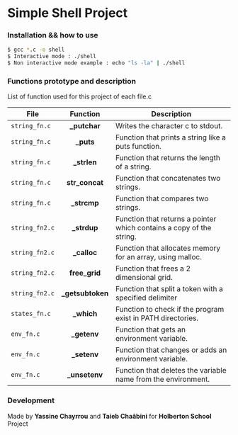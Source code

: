 # Simple Shell Project 

### Installation && how to use

```sh
$ gcc *.c -o shell
$ Interactive mode : ./shell
$ Non interactive mode example : echo "ls -la" | ./shell
```

### Functions prototype and description

List of function used for this project of each file.c

| File | Function | Description | 
| --- |:---:| --- |
`string_fn.c` | **\_putchar** | Writes the character c to stdout. |
`string_fn.c` | **\_puts** | Function that prints a string like a puts function. |
`string_fn.c` | **\_strlen** | Function that returns the length of a string. |
`string_fn.c` | **str\_concat** | Function that concatenates two strings. |
`string_fn.c` | **\_strcmp** | Function that compares two strings. |
`string_fn2.c` | **\_strdup** | Function that returns a pointer which contains a copy of the string. |
`string_fn2.c` | **\_calloc** | Function that allocates memory for an array, using malloc. |
`string_fn2.c` | **free_grid** | Function that frees a 2 dimensional grid. |
`string_fn2.c` | **\_getsubtoken** |  Function that split a token with a specified delimiter |
`states_fn.c` | **\_which** | Function to check if the program exist in PATH directories. |
`env_fn.c` | **\_getenv** | Function that gets an environment variable. |
`env_fn.c` | **\_setenv** | Function that changes or adds an environment variable. |
`env_fn.c` | **\_unsetenv** | Function that deletes the variable name from the environment. |

### Development

Made by **Yassine Chayrrou** and **Taieb Chaâbini** for **Holberton School** Project
